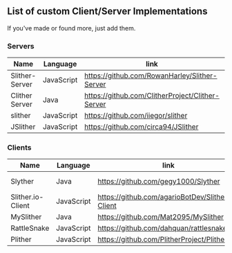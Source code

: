 ## List of custom Client/Server Implementations
If you've made or found more, just add them.

<a id="servers"></a>
### Servers

|Name|Language|link|Status|
|----|--------|----|------|
|Slither-Server|JavaScript|https://github.com/RowanHarley/Slither-Server|Active|
|Clither Server|Java|https://github.com/ClitherProject/Clither-Server|Cancelled|
|slither|JavaScript|https://github.com/iiegor/slither|Inactive|
|JSlither|JavaScript|https://github.com/circa94/JSlither|Inactive|

<a id="clients"></a>
### Clients

|Name|Language|link|Status|
|----|--------|----|------|
|Slyther|Java|https://github.com/gegy1000/Slyther|Very Active|
|Slither.io-Client|JavaScript|https://github.com/agarioBotDev/Slither.io-Client|Active|
|MySlither|Java|https://github.com/Mat2095/MySlither|Active|
|RattleSnake|JavaScript|https://github.com/dahquan/rattlesnake|Inactive|
|Plither|JavaScript|https://github.com/PlitherProject/Plither|Inactive|
